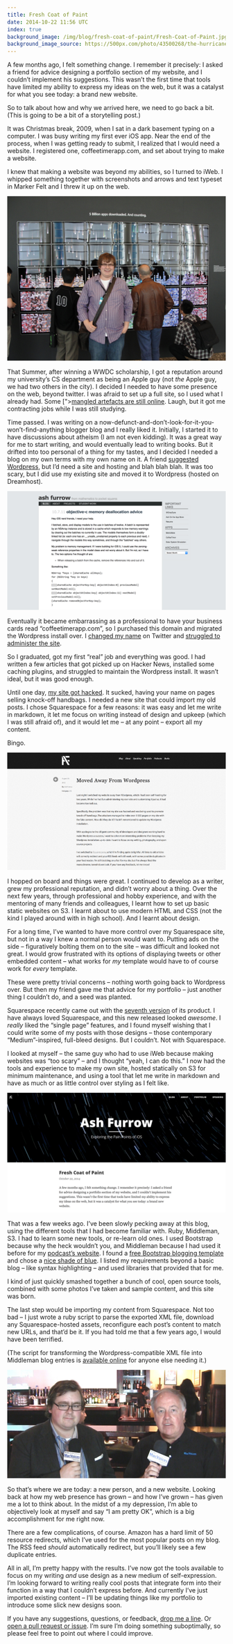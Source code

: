```yaml
---
title: Fresh Coat of Paint
date: 2014-10-22 11:56 UTC
index: true
background_image: /img/blog/fresh-coat-of-paint/Fresh-Coat-of-Paint.jpg
background_image_source: https://500px.com/photo/43500268/the-hurricane-iii-by-ash-furrow
---
```


A few months ago, I felt something change. I remember it precisely: I asked a friend for advice designing a portfolio section of my website, and I couldn’t implement his suggestions. This wasn’t the first time that tools have limited my ability to express my ideas on the web, but it was a catalyst for what you see today: a brand new website. 

<!-- more -->

So to talk about how and why we arrived here, we need to go back a bit. (This is going to be a bit of a storytelling post.)

It was Christmas break, 2009, when I sat in a dark basement typing on a computer. I was busy writing my first ever iOS app. Near the end of the process, when I was getting ready to submit, I realized that I would need a website. I registered one, coffeetimerapp.com, and set about trying to make a website. 

I knew that making a website was beyond my abilities, so I turned to iWeb. I whipped something together with screenshots and arrows and text typeset in Marker Felt and I threw it up on the web. 

![](/img/blog/fresh-coat-of-paint/wwdc2010.jpg)

That Summer, after winning a WWDC scholarship, I got a reputation around my university’s CS department as being an Apple guy (not _the_ Apple guy, we had two others in the city). I decided I needed to have some presence on the web, beyond twitter. I was afraid to set up a full site, so I used what I already had. Some [">[mangled artefacts are still online](http://web.archive.org/web/20101118104908/http://coffeetimerapp.com/CoffeeTimer/Ash_Furrow.html). Laugh, but it got me contracting jobs while I was still studying. 

Time passed. I was writing on a now-defunct-and-don’t-look-for-it-you-won’t-find-anything blogger blog and I really liked it. Initially, I started it to have discussions about atheism (I am not even kidding). It was a great way for me to start writing, and would eventually lead to writing books. But it drifted into too personal of a thing for my tastes, and I decided I needed a blog on my own terms with my own name on it. A friend [suggested Wordpress](/blog/professional-site), but I’d need a site and hosting and blah blah blah. It was too scary, but I did use my existing site and moved it to Wordpress (hosted on Dreamhost). 

![](/img/blog/fresh-coat-of-paint/wordpress.png)

Eventually it became embarrassing as a professional to have your business cards read “coffeetimerapp.com”, so I purchased this domain and migrated the Wordpress install over. I [changed my name](/blog/twitter-name-change) on Twitter and [struggled to administer the site](/blog/site-change).

So I graduated, got my first “real” job and everything was good. I had written a few articles that got picked up on Hacker News, installed some caching plugins, and struggled to maintain the Wordpress install. It wasn’t ideal, but it was good enough. 

Until one day, [my site got hacked](/blog/moved-away-from-wordpress). It sucked, having your name on pages selling knock-off handbags. I needed a new site that could import my old posts. I chose Squarespace for a few reasons: it was easy and let me write in markdown, it let me focus on writing instead of design and upkeep (which I was still afraid of), and it would let me – at any point – export all my content. 

Bingo.

![](/img/blog/fresh-coat-of-paint/squarespace.png)

I hopped on board and things were great. I continued to develop as a writer, grew my professional reputation, and didn’t worry about a thing. Over the next few years, through professional and hobby experience, and with the mentoring of many friends and colleagues, I learnt how to set up basic static websites on S3. I learnt about to use modern HTML and CSS (not the kind I played around with in high school). And I learnt about design. 

For a long time, I’ve wanted to have more control over my Squarespace site, but not in a way I knew a normal person would want to. Putting ads on the side – figuratively bolting them on to the site – was difficult and looked not great. I would grow frustrated with its options of displaying tweets or other embedded content – what works for _my_ template would have to of course work for _every_ template. 

These were pretty trivial concerns – nothing worth going back to Wordpress over. But then my friend gave me that advice for my portfolio – just another thing I couldn’t do, and a seed was planted. 

Squarespace recently came out with the [seventh version](http://www.squarespace.com/seven/) of its product. I have always loved Squarespace, and this new released looked _awesome_. I _really_ liked the “single page” features, and I found myself wishing that I could write some of my posts with those designs – those contemporary “Medium”-inspired, full-bleed designs. But I couldn’t. Not with Squarespace.

I looked at myself – the same guy who had to use iWeb because making websites was “too scary” – and I thought “yeah, I can do this.” I now had the tools and experience to make my own site, hosted statically on S3 for minimum maintenance, and using a tool that let me write in markdown and have as much or as little control over styling as I felt like. 

![](/img/blog/fresh-coat-of-paint/middleman.png)

That was a few weeks ago. I’ve been slowly pecking away at this blog, using the different tools that I had become familiar with. Ruby, Middleman, S3. I had to learn some new tools, or re-learn old ones. I used Bootstrap because why the heck wouldn’t you, and Middleman because I had used it before for my [podcast’s website](http://notificationcenter.tv). I found a [free Bootstrap blogging template](http://startbootstrap.com/template-overviews/clean-blog/) and chose a [nice shade of blue](http://www.colourlovers.com/color/398CCC/Walton). I listed my requirements beyond a basic blog – like syntax highlighting – and used libraries that provided that for me. 

I kind of just quickly smashed together a bunch of cool, open source tools, combined with some photos I’ve taken and sample content, and this site was born. 

The last step would be importing my content from Squarespace. Not too bad – I just wrote a ruby script to parse the exported XML file, download any Squarespace-hosted assets, reconfigure each post’s content to match new URLs, and that’d be it. If you had told me that a few years ago, I would have been terrified. 

(The script for transforming the Wordpress-compatible XML file into Middleman blog entries is [available online](https://gist.github.com/AshFurrow/ea1e354fba72bb4cc533) for anyone else needing it.)

![](/img/blog/fresh-coat-of-paint/macvoices.jpg)

So that’s where we are today: a new person, and a new website. Looking back at how my web presence has grown – and how I’ve grown – has given me a lot to think about. In the midst of a my depression, I’m able to objectively look at myself and say “I am pretty OK”, which is a big accomplishment for me right now. 

There are a few complications, of course. Amazon has a hard limit of 50 resource redirects, which I’ve used for the most popular posts on my blog. The RSS feed _should_ automatically redirect, but you’ll likely see a few duplicate entries. 

All in all, I’m pretty happy with the results. I’ve now got the tools available to focus on my writing _and_ use design as a new medium of self-expression. I’m looking forward to writing really cool posts that integrate form into their function in a way that I couldn’t express before. And currently I’ve just imported existing content – I’ll be updating things like my portfolio to introduce some slick new designs soon. 

If you have any suggestions, questions, or feedback, [drop me a line](http://twitter.com/ashfurrow). Or [open a pull request or issue](https://github.com/AshFurrow/blog). I’m sure I’m doing something suboptimally, so please feel free to point out where I could improve. 
